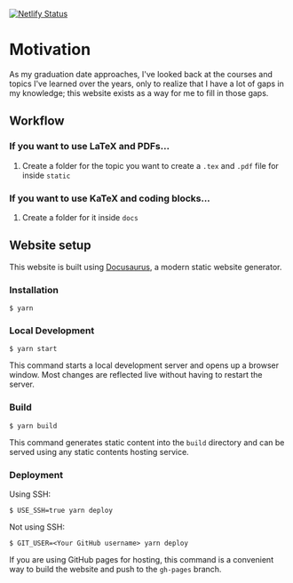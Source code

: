 [![Netlify Status](https://api.netlify.com/api/v1/badges/960d31ad-ad4d-46be-b91b-db2196d77411/deploy-status)](https://app.netlify.com/sites/notesbjtnoguera/deploys)

# Motivation
As my graduation date approaches, I've looked back at the courses and topics I've learned over the years, only to realize that I have a lot of gaps in my knowledge; this website exists as a way for me to fill in those gaps.

## Workflow

### If you want to use LaTeX and PDFs...
1. Create a folder for the topic you want to create a `.tex` and `.pdf` file for inside `static`

### If you want to use KaTeX and coding blocks...
1. Create a folder for it inside `docs`


## Website setup

This website is built using [Docusaurus](https://docusaurus.io/), a modern static website generator.

### Installation

```console
$ yarn
```

### Local Development

```console
$ yarn start
```

This command starts a local development server and opens up a browser window. Most changes are reflected live without having to restart the server.

### Build

```console
$ yarn build
```

This command generates static content into the `build` directory and can be served using any static contents hosting service.

### Deployment

Using SSH:

```console
$ USE_SSH=true yarn deploy
```

Not using SSH:

```console
$ GIT_USER=<Your GitHub username> yarn deploy
```

If you are using GitHub pages for hosting, this command is a convenient way to build the website and push to the `gh-pages` branch.
